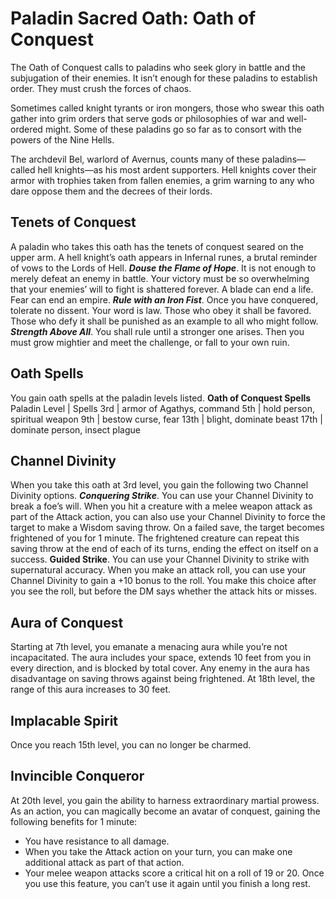 # Paladin Sacred Oath: Oath of Conquest
The Oath of Conquest calls to paladins who seek glory in battle and the subjugation of their enemies. It isn’t enough for these paladins to establish order. They must crush the forces of chaos.

Sometimes called knight tyrants or iron mongers, those who swear this oath gather into grim orders that serve gods or philosophies of war and well-ordered might. Some of these paladins go so far as to consort with the powers of the Nine Hells.

The archdevil Bel, warlord of Avernus, counts many of these paladins—called hell knights—as his most ardent supporters. Hell knights cover their armor with trophies taken from fallen enemies, a grim warning to any who dare oppose them and the decrees of their lords.

## Tenets of Conquest
A paladin who takes this oath has the tenets of conquest seared on the upper arm. A hell knight’s oath appears in Infernal runes, a brutal reminder of vows to the Lords of Hell.
***Douse the Flame of Hope***. It is not enough to merely defeat an enemy in battle. Your victory must be so overwhelming that your enemies’ will to fight is shattered forever. A blade can end a life. Fear can end an empire.
***Rule with an Iron Fist***. Once you have conquered, tolerate no dissent. Your word is law. Those who obey it shall be favored. Those who defy it shall be punished as an example to all who might follow.
***Strength Above All***. You shall rule until a stronger one arises. Then you must grow mightier and meet the challenge, or fall to your own ruin.

## Oath Spells
You gain oath spells at the paladin levels listed.
**Oath of Conquest Spells**
Paladin Level | Spells 
3rd | armor of Agathys, command
5th | hold person, spiritual weapon
9th | bestow curse, fear
13th | blight, dominate beast
17th | dominate person, insect plague
  
## Channel Divinity
When you take this oath at 3rd level, you gain the following two Channel Divinity options.
***Conquering Strike***. You can use your Channel Divinity to break a foe’s will. When you hit a creature with a melee weapon attack as part of the Attack action, you can also use your Channel Divinity to force the target to make a Wisdom saving throw. On a failed save, the target becomes frightened of you for 1 minute. The frightened creature can repeat this saving throw at the end of each of its turns, ending the effect on itself on a success.
**Guided Strike**. You can use your Channel Divinity to strike with supernatural accuracy. When you make an attack roll, you can use your Channel Divinity to gain a +10 bonus to the roll. You make this choice after you see the roll, but before the DM says whether the attack hits or misses.

## Aura of Conquest
Starting at 7th level, you emanate a menacing aura while you’re not incapacitated. The aura includes your space, extends 10 feet from you in every direction, and is blocked by total cover. Any enemy in the aura has disadvantage on saving throws against being frightened.
At 18th level, the range of this aura increases to 30 feet.

## Implacable Spirit
Once you reach 15th level, you can no longer be charmed.

## Invincible Conqueror
At 20th level, you gain the ability to harness extraordinary martial prowess. As an action, you can magically become an avatar of conquest, gaining the following benefits for 1 minute:
* You have resistance to all damage.
* When you take the Attack action on your turn, you can make one additional attack as part of that action.
* Your melee weapon attacks score a critical hit on a roll of 19 or 20.
Once you use this feature, you can’t use it again until you finish a long rest.


